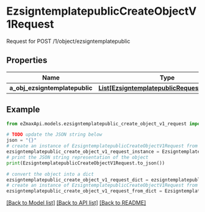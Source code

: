 # EzsigntemplatepublicCreateObjectV1Request

Request for POST /1/object/ezsigntemplatepublic

## Properties

Name | Type | Description | Notes
------------ | ------------- | ------------- | -------------
**a_obj_ezsigntemplatepublic** | [**List[EzsigntemplatepublicRequestCompound]**](EzsigntemplatepublicRequestCompound.md) |  | 

## Example

```python
from eZmaxApi.models.ezsigntemplatepublic_create_object_v1_request import EzsigntemplatepublicCreateObjectV1Request

# TODO update the JSON string below
json = "{}"
# create an instance of EzsigntemplatepublicCreateObjectV1Request from a JSON string
ezsigntemplatepublic_create_object_v1_request_instance = EzsigntemplatepublicCreateObjectV1Request.from_json(json)
# print the JSON string representation of the object
print(EzsigntemplatepublicCreateObjectV1Request.to_json())

# convert the object into a dict
ezsigntemplatepublic_create_object_v1_request_dict = ezsigntemplatepublic_create_object_v1_request_instance.to_dict()
# create an instance of EzsigntemplatepublicCreateObjectV1Request from a dict
ezsigntemplatepublic_create_object_v1_request_from_dict = EzsigntemplatepublicCreateObjectV1Request.from_dict(ezsigntemplatepublic_create_object_v1_request_dict)
```
[[Back to Model list]](../README.md#documentation-for-models) [[Back to API list]](../README.md#documentation-for-api-endpoints) [[Back to README]](../README.md)


